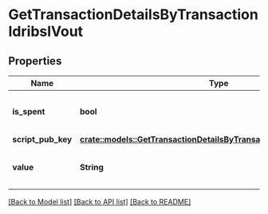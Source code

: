 # GetTransactionDetailsByTransactionIdribslVout

## Properties

Name | Type | Description | Notes
------------ | ------------- | ------------- | -------------
**is_spent** | **bool** | Defines whether the output is spent or not. | 
**script_pub_key** | [**crate::models::GetTransactionDetailsByTransactionIdribslScriptPubKey**](GetTransactionDetailsByTransactionIDRIBSL_scriptPubKey.md) |  | 
**value** | **String** | Represents the sent/received amount. | 

[[Back to Model list]](../README.md#documentation-for-models) [[Back to API list]](../README.md#documentation-for-api-endpoints) [[Back to README]](../README.md)


